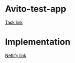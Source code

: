 # Avito-test-app 

[Task link](https://github.com/avito-tech/safedeal-frontend-trainee)

# Implementation

[Netlify link](https://romantic-ptolemy-63d403.netlify.app/)
